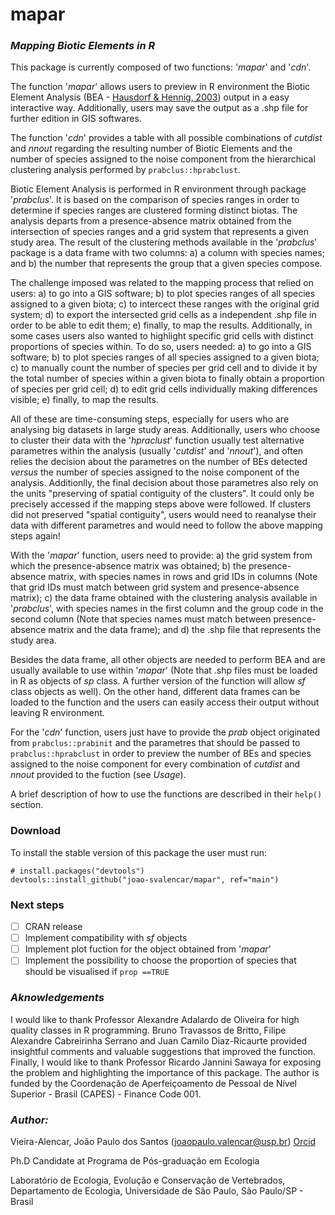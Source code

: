 # mapar
### ***Mapping Biotic Elements in R***

This package is currently composed of two functions: '*mapar*' and '*cdn*'.

The function '*mapar*' allows users to preview in R environment the Biotic Element Analysis (BEA - [Hausdorf & Hennig, 2003](https://doi.org/10.1080/10635150390235584)) output in a easy interactive way. Additionally, users may save the output as a .shp file for further edition in GIS softwares.

The function '*cdn*' provides a table with all possible combinations of *cutdist* and *nnout* regarding the resulting number of Biotic Elements and the number of species assigned to the noise component from the hierarchical clustering analysis performed by `prabclus::hprabclust`. 

Biotic Element Analysis is performed in R environment through package '*prabclus*'. It is based on the comparison of species ranges in order to determine if species ranges are clustered forming distinct biotas. The analysis departs from a presence-absence matrix obtained from the intersection of species ranges and a grid system that represents a given study area. The result of the clustering methods available in the '*prabclus*' package is a data frame with two columns: a) a column with species names; and b) the number that represents the group that a given species compose.

The challenge imposed was related to the mapping process that relied on users: a) to go into a GIS software; b) to plot species ranges of all species assigned to a given biota; c) to intercect these ranges with the original grid system; d) to export the intersected grid cells as a independent .shp file in order to be able to edit them; e) finally, to map the results. Additionally, in some cases users also wanted to highlight specific grid cells with distinct proportions of species within. To do so, users needed: a) to go into a GIS software; b) to plot species ranges of all species assigned to a given biota; c) to manually count the number of species per grid cell and to divide it by the total number of species within a given biota to finally obtain a proportion of species per grid cell; d) to edit grid cells individually making differences visible; e) finally, to map the results.

All of these are time-consuming steps, especially for users who are analysing big datasets in large study areas. Additionally, users who choose to cluster their data with the '*hpraclust*' function usually test alternative parametres within the analysis (usually '*cutdist*' and '*nnout*'), and often relies the decision about the parametres on the number of BEs detected *versus* the number of species assigned to the noise component of the analysis. Additionlly, the final decision about those parametres also rely on the units "preserving of spatial contiguity of the clusters". It could only be precisely accessed if the mapping steps above were followed. If clusters did not preserved "spatial contiguity", users would need to reanalyse their data with different parametres and would need to follow the above mapping steps again!

With the '*mapar*' function, users need to provide: a) the grid system from which the presence-absence matrix was obtained; b) the presence-absence matrix, with species names in rows and grid IDs in columns (Note that grid IDs must match between grid system and presence-absence matrix); c) the data frame obtained with the clustering analysis available in '*prabclus*', with species names in the first column and the group code in the second column (Note that species names must match between presence-absence matrix and the data frame); and d) the .shp file that represents the study area. 

Besides the data frame, all other objects are needed to perform BEA and are usually available to use within '*mapar*' (Note that .shp files must be loaded in R as objects of *sp* class. A further version of the function will allow *sf* class objects as well). On the other hand, different data frames can be loaded to the function and the users can easily access their output without leaving R environment.

For the '*cdn*' function, users just have to provide the *prab* object originated from `prabclus::prabinit` and the parametres that should be passed to `prabclus::hprabclust` in order to preview the number of BEs and species assigned to the noise component for every combination of *cutdist* and *nnout* provided to the fuction (see *Usage*).

A brief description of how to use the functions are described in their `help()` section.

### Download 

To install the stable version of this package the user must run:

```{.r}
# install.packages("devtools")
devtools::install_github("joao-svalencar/mapar", ref="main")
```

### Next steps

- [ ] CRAN release
- [ ] Implement compatibility with *sf* objects
- [ ] Implement plot fuction for the object obtained from '*mapar*'
- [ ] Implement the possibility to choose the proportion of species that should be visualised if `prop ==TRUE`

### ***Aknowledgements***

I would like to thank Professor Alexandre Adalardo de Oliveira for high quality classes in R programming. Bruno Travassos de Britto, Filipe Alexandre Cabreirinha Serrano and Juan Camilo Diaz-Ricaurte provided insightful comments and valuable suggestions that improved the function. Finally, I would like to thank Professor Ricardo Jannini Sawaya for exposing the problem and highlighting the importance of this package. The author is funded by the Coordenação de Aperfeiçoamento de Pessoal de Nível Superior - Brasil (CAPES) - Finance Code 001.

### ***Author:***

Vieira-Alencar, João Paulo dos Santos (joaopaulo.valencar@usp.br) [Orcid](https://orcid.org/0000-0001-6894-6773)

Ph.D Candidate at Programa de Pós-graduação em Ecologia

Laboratório de Ecologia, Evolução e Conservação de Vertebrados, Departamento de Ecologia, Universidade de São Paulo, São Paulo/SP - Brasil


